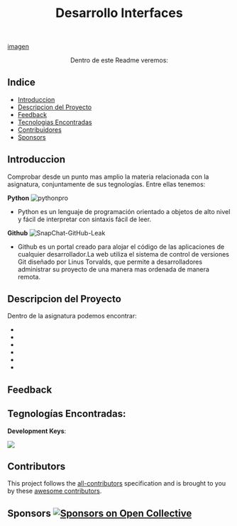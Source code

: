 <h1 align="center"> Desarrollo Interfaces </h1> <br>
<p align="center">
  <a href="https://gitpoint.co/">
 <p>imagen</p>
  </a>
</p>

<p align="center">
 Dentro de este Readme veremos:
</p>


## Indice

- [Introduccion](#introduccion)
- [Descripcion del Proyecto](#descripcion-del-proyecto)
- [Feedback](#feedback)
- [Tecnologias Encontradas](#tegnologias-encontradas)
- [Contribuidores](#contribuidores)
- [Sponsors](#sponsors-)


## Introduccion


Comprobar desde un punto mas amplio la materia relacionada con la asignatura, conjuntamente de sus tegnologías.
Entre ellas tenemos:

**Python**
![pythonpro](https://github.com/ManFI021/DI/assets/145338541/8f9ee332-f451-4506-8e1f-4d000fe88bed)

- Python es un lenguaje de programación orientado a objetos de alto nivel y fácil de interpretar con sintaxis fácil de leer.
<imagen>
  
**Github**
![SnapChat-GitHub-Leak](https://github.com/ManFI021/DI/assets/145338541/50ef2174-507a-4edb-8693-de3e3e2c1601)

- Github es un portal creado para alojar el código de las aplicaciones de cualquier desarrollador.La web utiliza el sistema de control de versiones Git diseñado por Linus Torvalds, que permite a desarrolladores  administrar su proyecto de una manera mas ordenada de manera remota.
<imagen>

## Descripcion del Proyecto

Dentro de la asignatura podemos encontrar:

*
*
*
*
*
*

## Feedback




## Tegnologías Encontradas:



**Development Keys**: 

<a href="https://opencollective.com/git-point#backers" target="_blank"><img src="https://opencollective.com/git-point/backers.svg?width=890"></a>

## Contributors

This project follows the [all-contributors](https://github.com/kentcdodds/all-contributors) specification and is brought to you by these [awesome contributors](./CONTRIBUTORS.md).

## Sponsors [![Sponsors on Open Collective](https://opencollective.com/git-point/sponsors/badge.svg)](#sponsors)



